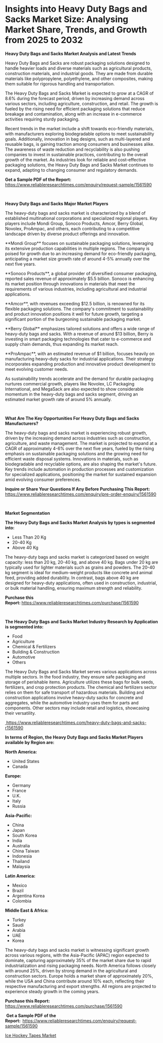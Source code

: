 <p><h1>Insights into Heavy Duty Bags and Sacks Market Size: Analysing Market Share, Trends, and Growth from 2025 to 2032</h1></p><p><strong>Heavy Duty Bags and Sacks Market Analysis and Latest Trends</strong></p>
<p><p>Heavy Duty Bags and Sacks are robust packaging solutions designed to handle heavier loads and diverse materials such as agricultural products, construction materials, and industrial goods. They are made from durable materials like polypropylene, polyethylene, and other composites, making them suitable for rigorous handling and transportation. </p><p>The Heavy Duty Bags and Sacks Market is expected to grow at a CAGR of 8.6% during the forecast period, driven by increasing demand across various sectors, including agriculture, construction, and retail. The growth is fueled by the rising need for efficient packaging solutions that reduce breakage and contamination, along with an increase in e-commerce activities requiring sturdy packaging. </p><p>Recent trends in the market include a shift towards eco-friendly materials, with manufacturers exploring biodegradable options to meet sustainability goals. Additionally, innovation in bag designs, such as multi-layered and reusable bags, is gaining traction among consumers and businesses alike. The awareness of waste reduction and recyclability is also pushing companies to invest in sustainable practices, contributing to the overall growth of the market. As industries look for reliable and cost-effective packaging solutions, the Heavy Duty Bags and Sacks Market continues to expand, adapting to changing consumer and regulatory demands.</p></p>
<p><strong>Get a Sample PDF of the Report:&nbsp;</strong> <a href="https://www.reliableresearchtimes.com/enquiry/request-sample/1561590?utm_campaign=2131&utm_medium=2&utm_source=Github&utm_content=ia&utm_term=01022025&utm_id=heavy-duty-bags-and-sacks">https://www.reliableresearchtimes.com/enquiry/request-sample/1561590</a></p>
<p>&nbsp;</p>
<p><strong>Heavy Duty Bags and Sacks Major Market Players</strong></p>
<p><p>The heavy-duty bags and sacks market is characterized by a blend of established multinational corporations and specialized regional players. Key players include Mondi Group, Sonoco Products, Amcor, Berry Global, Novolex, ProAmpac, and others, each contributing to a competitive landscape driven by diverse product offerings and innovation.</p><p>**Mondi Group** focuses on sustainable packaging solutions, leveraging its extensive production capabilities in multiple regions. The company is poised for growth due to an increasing demand for eco-friendly packaging, anticipating a market size growth rate of around 4-5% annually over the next five years.</p><p>**Sonoco Products**, a global provider of diversified consumer packaging, reported sales revenue of approximately $5.5 billion. Sonoco is enhancing its market position through innovations in materials that meet the requirements of various industries, including agricultural and industrial applications.</p><p>**Amcor**, with revenues exceeding $12.5 billion, is renowned for its flexible packaging solutions. The company's commitment to sustainability and product innovation positions it well for future growth, targeting a significant portion of the burgeoning sustainable packaging market.</p><p>**Berry Global** emphasizes tailored solutions and offers a wide range of heavy-duty bags and sacks. With a revenue of around $13 billion, Berry is investing in smart packaging technologies that cater to e-commerce and supply chain demands, thus expanding its market reach.</p><p>**ProAmpac**, with an estimated revenue of $1 billion, focuses heavily on manufacturing heavy-duty sacks for industrial applications. Their strategy incorporates expanding production and innovative product development to meet evolving customer needs.</p><p>As sustainability trends accelerate and the demand for durable packaging nurtures commercial growth, players like Novolex, LC Packaging International, and MegaSack are also expected to show considerable momentum in the heavy-duty bags and sacks segment, driving an estimated market growth rate of around 5% annually.</p></p>
<p>&nbsp;</p>
<p><strong>What Are The Key Opportunities For Heavy Duty Bags and Sacks Manufacturers?</strong></p>
<p><p>The heavy-duty bags and sacks market is experiencing robust growth, driven by the increasing demand across industries such as construction, agriculture, and waste management. The market is projected to expand at a CAGR of approximately 4-6% over the next five years, fueled by the rising emphasis on sustainable packaging solutions and the growing need for efficient waste disposal systems. Innovations in materials, such as biodegradable and recyclable options, are also shaping the market's future. Key trends include automation in production processes and customization for specialized applications, positioning the market for sustained expansion amid evolving consumer preferences.</p></p>
<p><strong>Inquire or Share Your Questions If Any Before Purchasing This Report:</strong> <a href="https://www.reliableresearchtimes.com/enquiry/pre-order-enquiry/1561590?utm_campaign=2131&utm_medium=2&utm_source=Github&utm_content=ia&utm_term=01022025&utm_id=heavy-duty-bags-and-sacks">https://www.reliableresearchtimes.com/enquiry/pre-order-enquiry/1561590</a></p>
<p>&nbsp;</p>
<p><strong>Market Segmentation</strong></p>
<p><strong>The Heavy Duty Bags and Sacks Market Analysis by types is segmented into:</strong></p>
<p><ul><li>Less Than 20 Kg</li><li>20-40 Kg</li><li>Above 40 Kg</li></ul></p>
<p><p>The heavy-duty bags and sacks market is categorized based on weight capacity: less than 20 kg, 20-40 kg, and above 40 kg. Bags under 20 kg are typically used for lighter materials such as grains and powders. The 20-40 kg segment is ideal for medium-weight products like concrete and animal feed, providing added durability. In contrast, bags above 40 kg are designed for heavy-duty applications, often used in construction, industrial, or bulk material handling, ensuring maximum strength and reliability.</p></p>
<p><strong>Purchase this Report:&nbsp;</strong><a href="https://www.reliableresearchtimes.com/purchase/1561590?utm_campaign=2131&utm_medium=2&utm_source=Github&utm_content=ia&utm_term=01022025&utm_id=heavy-duty-bags-and-sacks">https://www.reliableresearchtimes.com/purchase/1561590</a></p>
<p>&nbsp;</p>
<p><strong>The Heavy Duty Bags and Sacks Market Industry Research by Application is segmented into:</strong></p>
<p><ul><li>Food</li><li>Agriculture</li><li>Chemical & Fertilizers</li><li>Building & Construction</li><li>Automotive</li><li>Others</li></ul></p>
<p><p>The Heavy Duty Bags and Sacks Market serves various applications across multiple sectors. In the food industry, they ensure safe packaging and storage of perishable items. Agriculture utilizes these bags for bulk seeds, fertilizers, and crop protection products. The chemical and fertilizers sector relies on them for safe transport of hazardous materials. Building and construction applications involve heavy-duty sacks for concrete and aggregates, while the automotive industry uses them for parts and components. Other sectors may include retail and logistics, showcasing their versatility.</p></p>
<p><a href="https://www.reliableresearchtimes.com/heavy-duty-bags-and-sacks-r1561590?utm_campaign=2131&utm_medium=2&utm_source=Github&utm_content=ia&utm_term=01022025&utm_id=heavy-duty-bags-and-sacks">&nbsp;https://www.reliableresearchtimes.com/heavy-duty-bags-and-sacks-r1561590</a></p>
<p><strong>In terms of Region, the Heavy Duty Bags and Sacks Market Players available by Region are:</strong></p>
<p>
    <p> <strong> North America: </strong>
        <ul>
            <li>United States</li>
            <li>Canada</li>
        </ul>
        </p> 
    <p> <strong> Europe: </strong>
        <ul>
            <li>Germany</li>
            <li>France</li>
            <li>U.K.</li>
            <li>Italy</li>
            <li>Russia</li>
        </ul>
        </p> 
    <p> <strong> Asia-Pacific: </strong>
        <ul>
            <li>China</li>
            <li>Japan</li>
            <li>South Korea</li>
            <li>India</li>
            <li>Australia</li>
            <li>China Taiwan</li>
            <li>Indonesia</li>
            <li>Thailand</li>
            <li>Malaysia</li>
        </ul>
        </p> 
    <p> <strong> Latin America: </strong>
        <ul>
            <li>Mexico</li>
            <li>Brazil</li>
            <li>Argentina Korea</li>
            <li>Colombia</li>
        </ul>
        </p> 
    <p> <strong> Middle East & Africa: </strong>
        <ul>
            <li>Turkey</li>
            <li>Saudi</li>
            <li>Arabia</li>
            <li>UAE</li>
            <li>Korea</li>
        </ul>
    </p>
    </p>
<p><p>The heavy-duty bags and sacks market is witnessing significant growth across various regions, with the Asia-Pacific (APAC) region expected to dominate, capturing approximately 35% of the market share due to rapid industrialization and rising packaging needs. North America follows closely with around 25%, driven by strong demand in the agricultural and construction sectors. Europe holds a market share of approximately 20%, while the USA and China contribute around 10% each, reflecting their respective manufacturing and export strengths. All regions are projected to experience steady growth in the coming years.</p></p>
<p><strong>Purchase this Report: </strong><a href="https://www.reliableresearchtimes.com/purchase/1561590?utm_campaign=2131&utm_medium=2&utm_source=Github&utm_content=ia&utm_term=01022025&utm_id=heavy-duty-bags-and-sacks">https://www.reliableresearchtimes.com/purchase/1561590</a></p>
<p>&nbsp;<strong>Get a Sample PDF of the Report:&nbsp;&nbsp;</strong><a href="https://www.reliableresearchtimes.com/enquiry/request-sample/1561590?utm_campaign=2131&utm_medium=2&utm_source=Github&utm_content=ia&utm_term=01022025&utm_id=heavy-duty-bags-and-sacks">https://www.reliableresearchtimes.com/enquiry/request-sample/1561590</a></p>
<p><strong></strong></p>
<p><p><a href="https://github.com/LilianFaulkner65/Market-Research-Report-List-1/blob/main/ice-hockey-tapes-market.md?utm_campaign=2131&utm_medium=2&utm_source=Github&utm_content=ia&utm_term=01022025&utm_id=heavy-duty-bags-and-sacks">Ice Hockey Tapes Market</a></p></p>